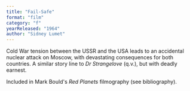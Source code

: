 ```yaml
---
title: "Fail-Safe"
format: "film"
category: "f"
yearReleased: "1964"
author: "Sidney Lumet"
---
```

Cold War tension between the USSR and the USA leads to an  accidental nuclear attack on Moscow, with devastating consequences for both  countries. A similar story line to _Dr Strangelove_ (q.v.), but with deadly earnest.

Included in Mark Bould's _Red Planets_ filmography (see bibliography).
 
